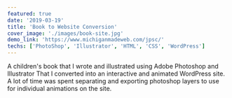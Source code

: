 ```yaml
---
featured: true
date: '2019-03-19'
title: 'Book to Website Conversion'
cover_image: './images/book-site.jpg'
demo_link: 'https://www.michiganmadeweb.com/jpsc/'
techs: ['PhotoShop', 'Illustrator', 'HTML', 'CSS', 'WordPress']
---
```


A children's book that I wrote and illustrated using Adobe Photoshop and Illustrator That I converted into an interactive and animated WordPress site. A lot of time was spent separating and exporting photoshop layers to use for individual animations on the site.